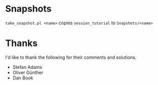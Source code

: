 # Snapshots

`take_snapshot.pl <name>` copies `session_tutorial` to `Snapshots/<name>` 

# Thanks

I'd like to thank the following for their comments and solutions.

* Stefan Adams
* Oliver Günther
* Dan Book
